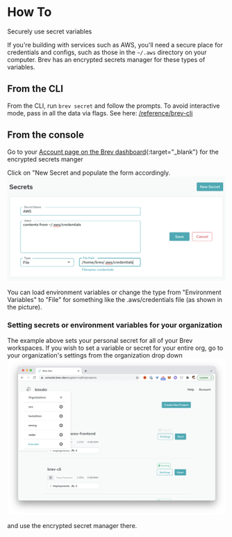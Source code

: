# How To
Securely use secret variables

If you're building with services such as AWS, you'll need a secure place for credentials and configs, such as those in the `~/.aws` directory on your computer. Brev has an encrypted secrets manager for these types of variables.

## From the CLI
From the CLI, run `brev secret` and follow the prompts. To avoid interactive mode, pass in all the data via flags. See here: [/reference/brev-cli](/reference/brev-cli)

## From the console
Go to your [Account page on the Brev dashboard](https://console.brev.dev/profile){:target="_blank"} for the encrypted secrets manger

Click on "New Secret and populate the form accordingly. 
![Screenshot](media/secrets-filled.png)

You can load environment variables or change the type from "Environment Variables" to "File" for something like the .aws/credentials file (as shown in the picture).

### Setting secrets or environment variables for your organization

The example above sets your personal secret for all of your Brev workspaces. If you wish to set a variable or secret for your entire org, go to your organization's settings from the organization drop down
![Screenshot](media/org-dropdown-window.png)

and use the encrypted secret manager there.

